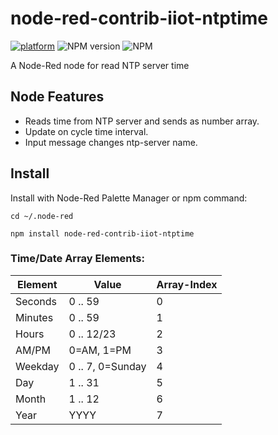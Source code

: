 # node-red-contrib-iiot-ntptime

[![platform](https://img.shields.io/badge/platform-Node--RED-red)](https://nodered.org)
![NPM version](https://badge.fury.io/js/node-red-contrib-iiot-ntptime.svg)
![NPM](https://img.shields.io/npm/l/node-red-contrib-iiot-ntptime)

A Node-Red node for read NTP server time<br>

## Node Features
- Reads time from NTP server and sends as number array.<br>
- Update on cycle time interval.<br>
- Input message changes ntp-server name.<br>

## Install

Install with Node-Red Palette Manager or npm command:
```
cd ~/.node-red

npm install node-red-contrib-iiot-ntptime
```

### Time/Date Array Elements:
|Element|Value|Array-Index|
|---|---|---|
|Seconds|0 .. 59|0|
|Minutes|0 .. 59|1|
|Hours|0 .. 12/23|2|
|AM/PM|0=AM, 1=PM|3|
|Weekday|0 .. 7, 0=Sunday|4|
|Day|1 .. 31|5|
|Month|1 .. 12|6|
|Year|YYYY|7|
